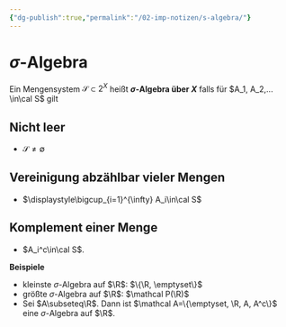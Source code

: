 ```yaml
---
{"dg-publish":true,"permalink":"/02-imp-notizen/s-algebra/"}
---
```



# $\sigma$-Algebra
Ein Mengensystem $\mathcal{S}\subset 2^X$ heißt **$\sigma$-Algebra über $X$**
falls für $A_1, A_2,... \in\cal S$ gilt
## Nicht leer
- $\mathcal S \neq \emptyset$
## Vereinigung abzählbar vieler Mengen
- $\displaystyle\bigcup_{i=1}^{\infty} A_i\in\cal S$
## Komplement einer Menge
- $A_i^c\in\cal S$. 

**Beispiele**
- kleinste $\sigma$-Algebra auf $\R$: $\{\R, \emptyset\}$
- größte $\sigma$-Algebra auf $\R$: $\mathcal P(\R)$
- Sei $A\subseteq\R$. Dann ist $\mathcal A=\{\emptyset, \R, A, A^c\}$ eine $\sigma$-Algebra auf $\R$.